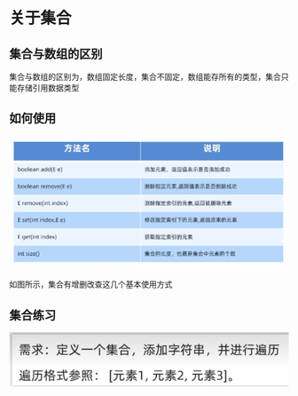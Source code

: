 # 关于集合

## 集合与数组的区别

集合与数组的区别为，数组固定长度，集合不固定，数组能存所有的类型，集合只能存储引用数据类型

## 如何使用

![img.png](img.png)

如图所示，集合有增删改查这几个基本使用方式

## 集合练习

![img_1.png](img_1.png)
